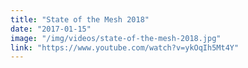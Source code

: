 ```yaml
---
title: "State of the Mesh 2018"
date: "2017-01-15"
image: "/img/videos/state-of-the-mesh-2018.jpg"
link: "https://www.youtube.com/watch?v=ykOqIh5Mt4Y"
---
```


